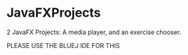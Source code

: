 # JavaFXProjects
2 JavaFX Projects: A media player, and an exercise chooser. 

PLEASE USE THE BLUEJ IDE FOR THIS

